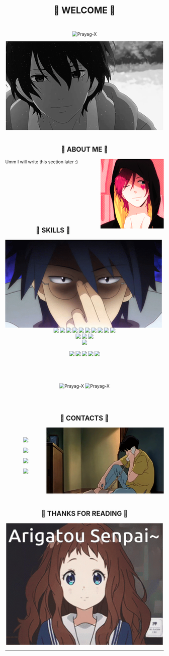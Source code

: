 <body>
<h1 align="center">💖 WELCOME 💖</h1>
<br>
<div align="center">
 <p <h5></h5> <img src="https://komarev.com/ghpvc/?username=Prayag-X&label=Profile%20views&color=red&style=for-the-badge"
    alt="Prayag-X" /> 
  </p>
<img src="https://github.com/Prayag-X/Prayag-X/blob/main/Assets/welcome.gif">
</div>
<br>
<div>
<h2 align="center">🦊 ABOUT ME 🦊</h2>
<img src="https://github.com/Prayag-X/Prayag-X/blob/main/Assets/profile1.gif" align="right" width="auto" height="220px">
<p>
Umm I will write this section later :)
</p>
<br><br><br>
</div>
<div>
<br><br><br><br><br><br>
<h2 align="center">📇 SKILLS 📇</h2>
<p>
<img src="https://github.com/Prayag-X/Prayag-X/blob/main/Assets/knowledge.gif" align="left">
</div>
<div>
<p align="center">
 <img src="https://img.shields.io/badge/python%20-%2314354C.svg?&style=for-the-badge&logo=python&logoColor=white"/>
 <img src="https://img.shields.io/badge/C%20-%2300599C.svg?&style=for-the-badge&logo=c&logoColor=white"/>
 <img src="https://img.shields.io/badge/C++%20-%2300599C.svg?&style=for-the-badge&logo=cplusplus&logoColor=white"/>
 <img src="https://img.shields.io/badge/C%23%20-%23239120.svg?&style=for-the-badge&logo=csharp&logoColor=white"/>
 <img src="https://img.shields.io/badge/java%20-%23ED8B00.svg?&style=for-the-badge&logo=java&logoColor=white"/>
 <img src="https://img.shields.io/badge/html5%20-%23E34F26.svg?&style=for-the-badge&logo=html5&logoColor=white"/>
 <img src="https://img.shields.io/badge/css3%20-%231572B6.svg?&style=for-the-badge&logo=css3&logoColor=white"/>
 <img src="https://img.shields.io/badge/javascript%20-%23323330.svg?&style=for-the-badge&logo=javascript&logoColor=%23F7DF1E"/>
 <img src="https://img.shields.io/badge/node.js%20-%2343853D.svg?&style=for-the-badge&logo=node.js&logoColor=white"/>
 <img src="https://img.shields.io/badge/dart-%230175C2.svg?&style=for-the-badge&logo=dart&logoColor=white"/>
 <br>
 <img src="https://img.shields.io/badge/react%20-%2320232a.svg?&style=for-the-badge&logo=react&logoColor=%2361DAFB"/>
 <img src="https://img.shields.io/badge/flask%20-%23000.svg?&style=for-the-badge&logo=flask&logoColor=white"/>
 <img src="https://img.shields.io/badge/Flutter%20-%2302569B.svg?&style=for-the-badge&logo=Flutter&logoColor=white" />
 <br>
 <img src="https://img.shields.io/badge/unity%20-%23092E20.svg?&style=for-the-badge&logo=unity&logoColor=white"/>
 <br>
 <br>
 <img src="https://img.shields.io/badge/adobe%20after%20effects%20-%230769AD.svg?&style=for-the-badge&logo=adobeaftereffects&logoColor=white"/>
 <img src="https://img.shields.io/badge/adobe%20premiere%20pro%20-%230081CB.svg?&style=for-the-badge&logo=adobepremierepro&logoColor=white"/>
 <img src="https://img.shields.io/badge/adobe%20XD%20-%23FF26BE.svg?&style=for-the-badge&logo=adobexd&logoColor=white"/>
 <img src="https://img.shields.io/badge/adobe%20photoshop%20-%2331A8FF.svg?&style=for-the-badge&logo=adobe%20photoshop&logoColor=white"/>
 <img src="https://img.shields.io/badge/adobe%20illustrator%20-%23FF9A00.svg?&style=for-the-badge&logo=adobeillustrator&logoColor=white"/>
 <br><br>
</p>
<br>
</div>
<div>
<br><br>
<div align="center">
 <img align="center" src="https://github-readme-stats.vercel.app/api?username=Prayag-X&show_icons=true&locale=en&bg_color=0d1117&text_color=ffffff&repo=convoychat"
    alt="Prayag-X" />
 <img align="center" src="https://github-readme-streak-stats.herokuapp.com?user=Prayag-X&theme=dark&date_format=M%20j%5B%2C%20Y%5D&border=FFFFFF&stroke=1A00DD&ring=1A00DD&fire=D1DD00&background=0D1117&currStreakNum=DDDDDD&sideNums=2E38DD&currStreakLabel=DDDDDD&sideLabels=DDDDDD&dates=DD7272" alt="Prayag-X"/>
</div>
<br><br><br>
<h2 align="center">📝 CONTACTS 📝</h2>
<img src="https://github.com/Prayag-X/Prayag-X/blob/main/Assets/contact1.gif" align="right" width="373.5px" height="208.5px">
<br>
<p align="center"><a href="https://www.linkedin.com/in/prayag-biswas-293644215/" target="_blank"><img src="https://img.shields.io/badge/Prayag%20Biswas%20-%230081CB.svg?&style=for-the-badge&logo=linkedin&logoColor=white"/></a></p>
<p align="center"><a href="https://www.instagram.com/___dragon_x___/?hl=en" target="_blank"><img src="https://img.shields.io/badge/Dragon_X%20-%23FF2D20.svg?&style=for-the-badge&logo=Instagram&logoColor=white"/></a></p>
<p align="center"><a href="https://www.discordapp.com/users/575390394477707287" target="_blank"><img src="https://img.shields.io/badge/Dragon_X%20-%23007ACC.svg?&style=for-the-badge&logo=discord&logoColor=white"/></a></p>
<p align="center"><a href="https://www.youtube.com/channel/UCQMG13u538farb8ZxC4NAEg" target="_blank"><img src="https://img.shields.io/youtube/channel/views/UCQMG13u538farb8ZxC4NAEg?label=DRAGON%20X%20Views&logo=Youtube&logoColor=red&style=for-the-badge"/></a></p>
<br>
</div>
<div>
<br><br><br>
<h2 align="center">💖 THANKS FOR READING 💖</h2>
<div align="center">
<img src="https://github.com/Prayag-X/Prayag-X/blob/main/Assets/thanks.gif">
</div>
<hr>
</div>
</div>
</body>
